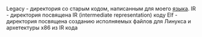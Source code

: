 Legacy - директория со старым кодом, написанным для моего [языка](https://github.com/ArsenySamoylov/Lang.git). 
IR - директория посвящена  IR (intermediate representation) коду 
Elf - директория посвящена созданию  исполняемых файлов для Линукса и архетектуры x86 из IR кода